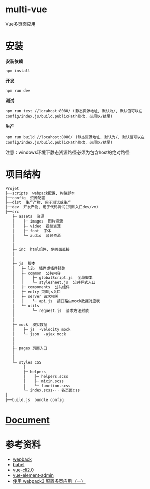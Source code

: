 # multi-vue

Vue多页面应用

# 安装


**安装依赖**

```npm install```

**开发**

```npm run dev```

**测试**

```npm run test //locahost:8080/ (静态资源地址, 默认为/, 默认值可以在config/index.js/build.publicPath修改, 必须以/结尾)```

**生产**

```npm run build //locahost:8080/ (静态资源地址, 默认为/, 默认值可以在config/index.js/build.publicPath修改, 必须以/结尾)```

注意：windows环境下静态资源路径必须为包含host的绝对路径


# 项目结构

```markdown
Projet
├──scripts  webpack配置, 构建脚本
├──config  资源配置
├──dist  生产产物, 用于测试或生产
├──dev  开发产物, 用于代码调试(页面入口dev/vm)
├──src
   ├─ assets  资源
   │    ├─ images  图片资源
   │    ├─ video  视频资源
   │    ├─ font  字体
   │    └─ audio  音频资源
   │
   │
   ├─ inc  html组件, 供页面直接
   │
   │
   ├─ js  脚本
   │   ├─ lib  插件或插件封装
   │   ├─ common  公共内容
   │   │    ├─ globalScript.js  全局脚本
   │   │    └─ stylesheet.js  公共样式入口
   │   ├─ components  公共组件
   │   ├─ entry 页面js入口
   │   ├─ server 请求相关
   │   │    └─ api.js  接口路由mock数据对应表
   │   └─ utils
   │        └─ request.js  请求方法封装
   │ 
   │ 
   ├─ mock  模拟数据
   │    ├─ js  -velocity mock
   │    └─ json  -ajax mock
   │  
   │
   ├─ pages 页面入口
   │  
   │
   └─ styles CSS 
        │   
        ├─ helpers 
        │    ├─ helpers.scss
        │    ├─ mixin.scss
        │    └─ function.scss
        └─ index.scss··· 各页面css
│ 
├──build.js  bundle config
```

# [Document](https://github.com/shen-zhao/coldplay/tree/master/doc)

# 参考资料

- [wepback](https://www.webpackjs.com/concepts/)
- [babel](http://babeljs.io/docs/en)
- [vue-cli2.0](https://github.com/vuejs/vue-cli/tree/v2.9.3)
- [vue-element-admin](https://github.com/PanJiaChen/vue-element-admin)
- [使用 webpack3 配置多页应用（一）](https://www.jianshu.com/p/2cc4a1078953)